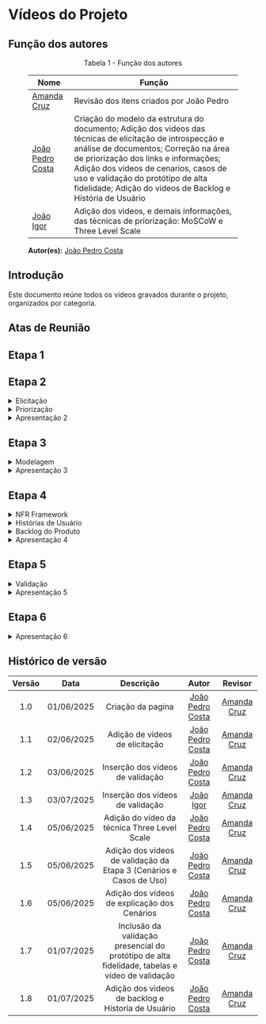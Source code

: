 # Vídeos do Projeto

## Função dos autores
<figure markdown>
<p style="text-align: center">Tabela 1 - Função dos autores</p>

| Nome                                               | Função                                                            | 
|----------------------                              |----------------------------------------------------------------   |
|[Amanda Cruz](https://github.com/mandicrz)          | Revisão dos itens criados por João Pedro                          | 
|[João Pedro Costa](https://github.com/johnaopedro)  | Criação do modelo da estrutura do documento; Adição dos videos das técnicas de elicitação de introspecção e análise de documentos; Correção na área de priorização dos links e informações; Adição dos videos de cenarios, casos de uso e validação do protótipo de alta fidelidade; Adição do videos de Backlog e História de Usuário |
|[João Igor](https://github.com/johnaopedro)  | Adição dos videos, e demais informações, das técnicas de priorização: MoSCoW e Three Level Scale| 

**Autor(es):** [João Pedro Costa](https://github.com/johnaopedro)

<figcaption></figcaption>
</figure>

## Introdução

Este documento reúne todos os vídeos gravados durante o projeto, organizados por categoria.

## Atas de Reunião

## Etapa 1

## Etapa 2

<details markdown="1">
<summary>Elicitação</summary>

<details markdown="1">
<summary>Entrevista</summary>
</details>
<details markdown="1">
<summary>Análise de Documentação</summary>

### Explicação sobre a análise de documentação

Abaixo está o vídeo explicativo sobre a análise de documentação e os requisitos obtidos, conforme realizado pelo grupo.

#### Vídeo: Explicação da análise de documentação

<figure markdown>
<iframe width="560" height="315" src="https://www.youtube.com/embed/RPNQ1v3XVAM?si=5ZOZIeOC_XRSglVg" frameborder="0" allowfullscreen></iframe>
<figcaption>Autor(es): 
    <a href="https://github.com/johnaopedro" target="_blank">João Pedro Costa</a></figcaption>
</figure>

### Validação da análise de documentação
Uma entrevista presencial com um usuário foi realizada para fins de validação. As informações sobre a entrevista são apresentadas por meio das tabelas abaixo.

<figure markdown>
<p style="text-align: center">Tabela 4:</p>

| Campo   | Informação                                               |
| :-----: | :------------------------------------------------------: |
| Local   | [UnB - FCTE](https://maps.app.goo.gl/f8bxb23JLZJpw7REA)  |
| Data    | 05/06/2025                                               |
| Horário | 09:20                                                    |
| Duração | Cerca de 15 minutos                                      |
| [Ryan Salles](https://github.com/RA-Salles)  | Secretário/Desenvolvedor |

**Autor(es):** [João Pedro Costa](https://github.com/johnaopedro)

<figcaption></figcaption>
</figure>

<figure markdown>
<p style="text-align: center">Tabela 5:</p>

| Nome                                         | Função                   |
| :------------------------------------------: | :----------------------: |
| Lucas                                        | Usuário/ Project Owner   |
| [João Pedro](https://github.com/johnaopedro) | Entrevistador            |
| [Ryan Salles](https://github.com/RA-Salles)  | Secretário/Desenvolvedor |
| [Ryan Salles](https://github.com/RA-Salles)  | Secretário/Desenvolvedor |

**Autor(es):** [João Pedro Costa](https://github.com/johnaopedro)

<figcaption></figcaption>
</figure>

Abaixo está o vídeo de validação da análise de documentação com o usuário, onde são discutidos os resultados e insights obtidos durante o processo.

#### Vídeo: Validação da análise de documentação

<figure markdown>
<iframe width="560" height="315" src="https://www.youtube.com/embed/A5TdV51y-e4?si=nz5P5w3P8e7Ws9-g" frameborder="0" allowfullscreen></iframe>
<figcaption>Autor(es): 
    <a href="https://github.com/johnaopedro" target="_blank">João Pedro Costa</a></figcaption>
</figure>
</details>

<details markdown="1">
<summary>Introspecção</summary>

### Explicação sobre a introspecção

Abaixo está o vídeo explicativo sobre a introspecção e os requisitos obtidos, que foi realizada no Microsoft Teams.

#### Video x: Explicação da introspecção

<figure markdown>
<iframe width="560" height="315" src="https://www.youtube.com/embed/wHObTZEY-_U?si=iRPZL2cwhnsewNyE" frameborder="0" allowfullscreen></iframe>
<figcaption>Autor(es): 
    <a href="https://github.com/johnaopedro" target="_blank">João Pedro Costa</a></figcaption>
</figure>

### Validação da introspecção
Uma entrevista presencial com um usuário foi realizada para fins de validação. As informações sobre a entrevista são apresentadas por meio da Tabela 6 e 7. 

<figure markdown>
<p style="text-align: center">Tabela 6:</p>

| Campo   | Informação                                               |
| :-----: | :------------------------------------------------------: |
| Local   | [UnB - FCTE](https://maps.app.goo.gl/f8bxb23JLZJpw7REA)  |
| Data    | 05/06/2025                                               |
| Horário | 09:20                                                    |
| Duração | Cerca de 15 minutos                                      |

**Autor(es):** [João Pedro Costa](https://github.com/johnaopedro)

<figcaption></figcaption>
</figure>

<figure markdown>
<p style="text-align: center">Tabela 7:</p>

| Nome                                         | Função                   |
| :------------------------------------------: | :----------------------: |
| Lucas                                        | Usuário/ Project Owner   |
| [João Pedro](https://github.com/johnaopedro) | Entrevistador            |
| [Ryan Salles](https://github.com/RA-Salles)  | Secretário/Desenvolvedor |

**Autor(es):** [João Pedro Costa](https://github.com/johnaopedro)

<figcaption></figcaption>
</figure>

Abaixo está o vídeo de validação da introspecção com o usuário, onde são discutidos os resultados e insights obtidos durante a introspecção.

#### Video x: Validação da introspecção

<figure markdown>
<iframe width="560" height="315" src="https://www.youtube.com/embed/MilbSATgUrU?si=7MT7yWhMW_BiFMZq" frameborder="0" allowfullscreen></iframe>
<figcaption>Autor(es): 
    <a href="https://github.com/johnaopedro" target="_blank">João Pedro Costa</a></figcaption>
</figure>
</details>

<details markdown="1">
<summary>Questionário</summary>
</details>

</details>

<details markdown="1">
<summary>Priorização</summary>

<details markdown="1">
<summary>100 Dólares</summary>

<!-- Adicione aqui o embed do vídeo da técnica 100 Dólares, se houver -->

<figcaption>Vídeo explicativo sobre a priorização utilizando a técnica dos 100 Dólares.</figcaption>
</details>

<details markdown="1">
<summary>MoSCoW</summary>

### Explicação sobre o MoSCoW

Nesta técnica o usuário do aplicativo prioriza os requisitos elicitados anteriormente em 4 tipos: Must(precisa ser implementado), Should(é importante ser implementado), Could(poderia ser implementado) e Won't(não será implementado).

### Validação do MoSCoW

Esta técnica foi executada presencialmente na UnB, com a equipe de desenvolvimento e um usuário do aplicativo. As informações sobre a entrevista são apresentadas por meio da Tabela 12 e 13.

<figure markdown>
<p style="text-align: center">Tabela 12:</p>

| Campo   | Informação                                               |
| :-----: | :------------------------------------------------------: |
| Local   | [UnB - FCTE](https://maps.app.goo.gl/f8bxb23JLZJpw7REA)  |
| Data    | 05/06/2025                                               |
| Horário | 09:20                                                    |
| Duração | Cerca de 15 minutos                                      |

**Autor(es):** [João Igor](https://github.com/JoaoPC10)

<figcaption></figcaption>
</figure>

<figure markdown>
<p style="text-align: center">Tabela 13:</p>

| Nome                                         | Função                   |
| :------------------------------------------: | :----------------------: |
| Artur                                        | Usuário/ Project Owner   |
| [Ryan Salles](https://github.com/RA-Salles)  | Entrevistador            |
| [João Igor](https://github.com/JoaoPC10)     | Observador               |
| [Gabriel Flores](https://github.com/Gabrielfcoelho) | Secretário        |

**Autor(es):** [João Igor](https://github.com/JoaoPC10)

<figcaption></figcaption>
</figure>

#### Video 13: Priorização dos requisitos através do MoSCoW

<iframe width="560" height="315" src="https://www.youtube.com/embed/1K4FEeSuBGc?si=97xbGpE2TW24kuwV" title="YouTube video player" frameborder="0" allow="accelerometer; autoplay; clipboard-write; encrypted-media; gyroscope; picture-in-picture; web-share" referrerpolicy="strict-origin-when-cross-origin" allowfullscreen></iframe>

<figcaption>Vídeo sobre a priorização utilizando a técnica MoSCoW.</figcaption>
</details>

<details markdown="1">
<summary>First Things First</summary>

<!-- Adicione aqui o embed do vídeo da técnica First Things First, se houver -->

<figcaption>Vídeo explicativo sobre a priorização utilizando a técnica First Things First.</figcaption>
</details>

<details markdown="1">
<summary>Three Level Scale</summary>

### Explicação sobre a Three Level Scale

Nesta técnica o usuário do aplicativo prioriza os requisitos elicitados anteriormente, classificando-os em três categorias: alta prioridade, prioridade média e baixa prioridade.

### Validação da técnica Three Level Scale

Esta técnica foi executada presencialmente na UnB, com a equipe de desenvolvimento e um usuário do aplicativo. As informações sobre a entrevista são apresentadas por meio da Tabela 16 e 17.

<figure markdown>
<p style="text-align: center">Tabela 16:</p>

| Campo   | Informação                                               |
| :-----: | :------------------------------------------------------: |
| Local   | [UnB - FCTE](https://maps.app.goo.gl/f8bxb23JLZJpw7REA)  |
| Data    | 05/06/2025                                               |
| Horário | 09:00                                                    |
| Duração | Cerca de 15 minutos                                      |

**Autor(es):** [João Igor](https://github.com/JoaoPC10)

<figcaption></figcaption>
</figure>

<figure markdown>
<p style="text-align: center">Tabela 17:</p>

| Nome                                         | Função                   |
| :------------------------------------------: | :----------------------: |
| Artur                                        | Usuário/ Project Owner   |
| [João Pedro](https://github.com/johnaopedro) | Entrevistador            |
| [Ryan Salles](https://github.com/RA-Salles)  | Secretário/Desenvolvedor |
| [João Igor](https://github.com/JoaoPC10)     | Observador               |
| [Gabriel Flores](https://github.com/Gabrielfcoelho) | Secretário        |

**Autor(es):** [João Pedro Costa](https://github.com/johnaopedro) e [João Igor](https://github.com/JoaoPC10)

<figcaption></figcaption>
</figure>

#### Video 17: Priorização dos requisitos através do Three Level Scale

<iframe width="560" height="315" src="https://www.youtube.com/embed/HV6II_-XTVc?si=EM-kqJggTzlJKyXO" title="YouTube video player" frameborder="0" allow="accelerometer; autoplay; clipboard-write; encrypted-media; gyroscope; picture-in-picture; web-share" referrerpolicy="strict-origin-when-cross-origin" allowfullscreen></iframe>

<figcaption>Autor(es): 
    <a href="https://github.com/johnaopedro" target="_blank">João Pedro Costa</a></figcaption>
</figure>
</details>

</details>

<details markdown="1">
<summary>Apresentação 2</summary>

### Objetivo
Apresentação do trabalho realizado para a segunda entrega.

#### Participantes
- Amanda Cruz
- Gabriel Flores
- João Pedro Costa
- João Igor Costa
- Julia Paulino
- Ryan Salles

#### Gravação da reunião

<figure markdown>
<iframe width="560" height="315" src="https://www.youtube.com/embed/oZXc39__u7s?si=sTl2P9JZw3sAO6mC" frameborder="0" allowfullscreen></iframe>
<figcaption>Autor(es): <a href="https://github.com/RA-Salles" target="_blank">Ryan Salles</a>, <a href="https://github.com/johnaopedro" target="_blank">João Pedro Costa</a></figcaption>
</figure>

</details>

## Etapa 3

<details markdown="1">
<summary>Modelagem</summary>

<details markdown="1">
<summary>Cenários</summary>

### Explicação sobre os Cenários

Abaixo estão os vídeos explicativos sobre os cenários elaborados, conforme realizado pelo grupo.

#### Vídeo: Explicação dos Cenários - Parte 1

<figure markdown>
<iframe width="560" height="315" src="https://www.youtube.com/embed/DohE9Bf-ppg?si=w5koy8vx1bkrT6M8" frameborder="0" allowfullscreen></iframe>
<figcaption>Autor(es): 
    <a href="https://github.com/JuliaGabP" target="_blank">Julia Gabriela</a></figcaption>
</figure>

#### Vídeo: Explicação dos Cenários - Parte 2

<figure markdown>
<iframe width="560" height="315" src="https://www.youtube.com/embed/2XD85MKcj9k?si=P60ufthC229R1Yfn" frameborder="0" allowfullscreen></iframe>
<figcaption>Autor(es): 
    <a href="https://github.com/johnaopedro" target="_blank">João Pedro Costa</a></figcaption>
</figure>

### Validação dos Cenários
Uma reunião presencial foi realizada para fins de validação dos cenários elaborados. As informações sobre a reunião são apresentadas por meio das tabelas abaixo.

<figure markdown>
<p style="text-align: center">Tabela 8:</p>

| Campo   | Informação                                               |
| :-----: | :------------------------------------------------------: |
| Local   | [UnB - FCTE](https://maps.app.goo.gl/f8bxb23JLZJpw7REA)  |
| Data    | 05/06/2025                                               |
| Horário | 10:00                                                    |
| Duração | Cerca de 5 minutos                                      |

**Autor(es):** [João Pedro Costa](https://github.com/johnaopedro)

<figcaption></figcaption>
</figure>

<figure markdown>
<p style="text-align: center">Tabela 9:</p>

| Nome                                         | Função                   |
| :------------------------------------------: | :----------------------: |
| José                                         | Usuário/ Project Owner   |
| [João Pedro](https://github.com/johnaopedro) | Entrevistador            |
| [Julia Gabriela](https://github.com/JuliaGabP) | Secretário/Desenvolvedor |

**Autor(es):** [João Pedro Costa](https://github.com/johnaopedro)

<figcaption></figcaption>
</figure>

Abaixo está o vídeo de validação dos cenários, onde são discutidos os resultados e insights obtidos durante a elaboração dos cenários.

#### Vídeo: Validação dos Cenários

<figure markdown>
<iframe width="560" height="315" src="https://www.youtube.com/embed/EBRgtd6eBUI?si=3pNWvTr7oMM7kGfA" frameborder="0" allowfullscreen></iframe>
<figcaption>Autor(es): 
    <a href="https://github.com/johnaopedro" target="_blank">João Pedro Costa</a></figcaption>
</figure>

> **Observação:** O vídeo de validação considerado para os cenários é apenas o do João Pedro Costa.

</details>

<details markdown="1">
<summary>Casos de Uso</summary>

### Validação dos Casos de Uso
Uma reunião presencial foi realizada para fins de validação dos casos de uso elaborados. As informações sobre a reunião são apresentadas por meio das tabelas abaixo.

<figure markdown>
<p style="text-align: center">Tabela 10:</p>

| Campo   | Informação                                               |
| :-----: | :------------------------------------------------------: |
| Local   | [UnB - FCTE](https://maps.app.goo.gl/f8bxb23JLZJpw7REA)  |
| Data    | 05/06/2025                                               |
| Horário | 10:30                                                    |
| Duração | Cerca de 5 minutos                                      |

**Autor(es):** [João Pedro Costa](https://github.com/johnaopedro)

<figcaption></figcaption>
</figure>

<figure markdown>
<p style="text-align: center">Tabela 11:</p>

| Nome                                         | Função                   |
| :------------------------------------------: | :----------------------: |
| José                                         | Usuário/ Project Owner   |
| [João Pedro](https://github.com/johnaopedro) | Entrevistador            |
| [Julia Gabriela](https://github.com/JuliaGabP) | Secretário/Desenvolvedor |

**Autor(es):** [João Pedro Costa](https://github.com/johnaopedro)

<figcaption></figcaption>
</figure>

Abaixo está o vídeo de validação dos casos de uso, onde são discutidos os resultados e insights obtidos durante a elaboração dos casos de uso.

#### Vídeo: Validação dos Casos de Uso

<figure markdown>
<iframe width="560" height="315" src="https://www.youtube.com/embed/jW598mhkr7I?si=cKDcX22bikxkf2f4" frameborder="0" allowfullscreen></iframe>
<figcaption>Autor(es): 
    <a href="https://github.com/johnaopedro" target="_blank">João Pedro Costa</a></figcaption>
</figure>

> **Observação:** O vídeo de validação considerado para os casos de uso é apenas o do João Pedro Costa.


</details>

</details>
<details markdown="1">
<summary>Apresentação 3</summary>

### Objetivo
Apresentação do trabalho realizado para a terceira entrega.

#### Participantes
- Amanda Cruz
- Gabriel Flores
- João Pedro Costa
- João Igor Costa
- Ryan Salles

#### Gravação da reunião

<figure markdown>
<iframe width="560" height="315" src="https://www.youtube.com/embed/Bn4xtHuKhI0?si=AhFdfGg3Znlwe7XA" frameborder="0" allowfullscreen></iframe>
<figcaption>Autor(es): <a href="https://github.com/RA-Salles" target="_blank">Ryan Salles</a>, <a href="https://github.com/johnaopedro" target="_blank">João Pedro Costa</a></figcaption>
</figure>

</details>

## Etapa 4

<details markdown="1">
<summary>NFR Framework</summary>

### Explicação sobre o NFR Framework
O NFR Framework (Non-Functional Requirements Framework) é um artefato utilizado para representar, analisar e decompor requisitos não funcionais do sistema, como desempenho, segurança, usabilidade e confiabilidade. Ele utiliza diagramas (SIGs) para mostrar as relações entre os requisitos e como decisões de design impactam a qualidade do sistema. No projeto, o NFR Framework foi essencial para garantir que atributos de qualidade fossem considerados desde o início do desenvolvimento.

<!-- Caso haja vídeo explicativo sobre o NFR Framework, inserir abaixo: -->
<!-- <figure markdown>
<iframe ...></iframe>
<figcaption>Vídeo explicativo sobre o NFR Framework.</figcaption>
</figure> -->

Para mais detalhes, acesse o documento completo: [NFR Framework](../modelagem/agil/NFR.md)

</details>

<details markdown="1">
<summary>Histórias de Usuário</summary>

### Explicação sobre as Histórias de Usuário
As Histórias de Usuário descrevem funcionalidades do ponto de vista do usuário, utilizando uma linguagem simples e centrada nas necessidades reais. Elas servem como base para validação das funcionalidades e definição dos critérios de aceite. No projeto, as histórias de usuário foram validadas em reuniões com usuários, garantindo alinhamento com as necessidades do público-alvo.

#### Validação das Histórias de Usuário
As validações foram realizadas em reuniões com usuários, conforme as tabelas abaixo:

<figure markdown>
<p style="text-align: center">Tabela 25 - Participantes da reunião de validação 1</p>

| Participante      | Função                          |
| :--------:        | :-----------------------------: |
| Davi G. A. Pierre | Usuário/ Project Owner          |
| João Pedro Costa  | Desenvolvedor/Secretário        |
| Julia Paulino     | Desenvolvedora                  |
| Ryan Salles       | Desenvolvedor/Entrevistador     |

<figcaption>Autor(es): <a href="https://github.com/RA-Salles" target="_blank">Ryan Salles</a>, <a href="https://github.com/johnaopedro" target="_blank">João Pedro Costa</a></figcaption>
</figure>

<figure markdown>
<p style="text-align: center">Tabela 26 - Participantes da reunião de validação 2</p>

| Participante      | Função                          |
| :--------:        | :-----------------------------: |
| Lucas M. Arruda   | Usuário/ Project Owner          |
| João Pedro Costa  | Desenvolvedora/Secretário       |
| Ryan Salles       | Desenvolvedor/Entrevistador     |

<figcaption>Autor(es): <a href="https://github.com/RA-Salles" target="_blank">Ryan Salles</a>, <a href="https://github.com/johnaopedro" target="_blank">João Pedro Costa</a></figcaption>
</figure>

Os vídeos das reuniões de validação estão disponíveis abaixo:

<figure markdown>
<iframe width="560" height="315" src="https://www.youtube.com/embed/mSUJdqnPAb4?si=2k0uWOnWp9peWcgL" title="Validação 1" frameborder="0" allowfullscreen></iframe>
<figcaption>Autor(es): <a href="https://github.com/RA-Salles" target="_blank">Ryan Salles</a>, <a href="https://github.com/johnaopedro" target="_blank">João Pedro Costa</a></figcaption>
</figure>

<figure markdown>
<iframe width="560" height="315" src="https://www.youtube.com/embed/T9YJ_fNqxn4?si=XW0fHgTrpbb4Jtso" title="Validação 2" frameborder="0" allowfullscreen></iframe>
<figcaption>Autor(es): <a href="https://github.com/RA-Salles" target="_blank">Ryan Salles</a>, <a href="https://github.com/johnaopedro" target="_blank">João Pedro Costa</a></figcaption>
</figure>

Para mais detalhes, acesse o documento completo: [Histórias de Usuário](../modelagem/agil/historia_de_usuario.md)

</details>

<details markdown="1">
<summary>Backlog do Produto</summary>

### Explicação sobre o Backlog do Produto
O Backlog do Produto é uma lista priorizada de funcionalidades, épicos e estórias que orientam o desenvolvimento incremental do sistema. Ele é organizado por temas, épicos, features e estórias, facilitando a gestão e a entrega contínua de valor. No projeto, o backlog foi validado em reunião com o Product Owner, garantindo que as prioridades estivessem alinhadas com as expectativas do cliente.

#### Validação do Backlog
A validação do backlog foi realizada em reunião com o Product Owner, conforme a tabela abaixo:

<figure markdown>
<p style="text-align: center">Tabela 27 - Participantes da Reunião com o PO</p>

| Nome            | Função                     |
| :-------------: | :------------------------: |
| Lucas M. Arruda | Project Owner/Usuário      |
| João Pedro      | Desenvolvedor/Secretário   |
| Ryan Salles     | Entrevistador/Desenvolvedor|

<figcaption>Autor(es): <a href="https://github.com/RA-Salles" target="_blank">Ryan Salles</a>, <a href="https://github.com/johnaopedro" target="_blank">João Pedro Costa</a></figcaption>
</figure>

O vídeo da reunião de validação está disponível abaixo:

<figure markdown>
<iframe width="560" height="315" src="https://www.youtube.com/embed/T9YJ_fNqxn4?si=XW0fHgTrpbb4Jtso" title="Validação Backlog" frameborder="0" allowfullscreen></iframe>
<figcaption>Autor(es): <a href="https://github.com/RA-Salles" target="_blank">Ryan Salles</a>, <a href="https://github.com/johnaopedro" target="_blank">João Pedro Costa</a></figcaption>
</figure>

Para mais detalhes, acesse o documento completo: [Backlog do Produto](../modelagem/agil/backlog.md)

</details>

<details markdown="1">
<summary>Apresentação 4</summary>

### Objetivo
Apresentação do trabalho realizado para a quarta entrega.

#### Participantes
- Amanda Cruz
- Gabriel Flores
- João Pedro Costa
- João Igor Costa
- Julia Paulino
- Ryan Salles

#### Gravação da reunião

<figure markdown>
<iframe width="560" height="315" src="https://www.youtube.com/embed/aXGVPBBepVw?si=hD-LZ-t5Oyb-FpfY" frameborder="0" allowfullscreen></iframe>
<figcaption>Autor(es): <a href="https://github.com/RA-Salles" target="_blank">Ryan Salles</a>, <a href="https://github.com/johnaopedro" target="_blank">João Pedro Costa</a></figcaption>
</figure>

</details>

## Etapa 5

<details markdown="1">
<summary>Validação</summary>

  <details markdown="1">
  <summary>Protótipo</summary>

### Validação do Protótipo - [João Pedro Costa](https://github.com/johnaopedro)

A validação do protótipo de alta fidelidade do João Pedro Costa foi realizada presencialmente. Os prototipos validados foram os de agendar atendimento e o chat de atendimento. As informações da reunião presencial são apresentadas nos blocos a seguir.

<figure markdown>
<p style="text-align: center">Tabela 18 - Informações da Reunião</p>

| Campo   | Informação                                               |
| :-----: | :------------------------------------------------------: |
| Local   | [UnB - FCTE](https://maps.app.goo.gl/f8bxb23JLZJpw7REA)  |
| Data    | 05/06/2025                                               |
| Horário | 12:00                                                    |
| Duração | Cerca de 5 minutos                                       |

**Autor(es):** [João Pedro Costa](https://github.com/johnaopedro)

<figcaption></figcaption>
</figure>

<figure markdown>
<p style="text-align: center">Tabela 19 - Participantes da Reunião</p>

| Nome                                         | Função                 |
| :------------------------------------------- | :--------------------- |
| Artur                                        | Usuário/Project Owner  |
| [João Pedro](https://github.com/johnaopedro) | Entrevistador          |

**Autor(es):** [João Pedro Costa](https://github.com/johnaopedro)

<figcaption></figcaption>
</figure>

Abaixo está o video de validação do protótipo:

<figure markdown>
<p style="text-align: center">Protótipo Validado</p>

<iframe width="560" height="315" src="https://www.youtube.com/embed/Kj2utjtO5CY?si=zAVC70wgnUurgMrt" frameborder="0" allowfullscreen></iframe>
<figcaption>Autor(es): 
    <a href="https://github.com/johnaopedro" target="_blank">João Pedro Costa</a></figcaption>
</figure>

<figcaption></figcaption>
</figure>

  </details>

</details>

<details markdown="1">
<summary>Apresentação 5</summary>

### Objetivo
Apresentação do trabalho realizado para a quinta entrega.

#### Participantes
- Gabriel Flores
- João Pedro Costa
- João Igor Costa
- Julia Paulino
- Ryan Salles

#### Gravação da reunião

<figure markdown>
<iframe width="560" height="315" src="https://www.youtube.com/embed/jegV9xbYb10?si=gJ6q8HfyhzPeGv1O" frameborder="0" allowfullscreen></iframe>
<figcaption>Autor(es): <a href="https://github.com/RA-Salles" target="_blank">Ryan Salles</a>, <a href="https://github.com/johnaopedro" target="_blank">João Pedro Costa</a></figcaption>
</figure>

</details>

## Etapa 6

<details markdown="1">
<summary>Apresentação 6</summary>

### Objetivo
Apresentação do trabalho realizado para a sexta entrega.

#### Participantes
- Amanda Cruz
- Gabriel Flores
- João Pedro Costa
- João Igor Costa
- Julia Paulino
- Ryan Salles

#### Gravação da reunião

<figure markdown>
<iframe width="560" height="315" src="https://www.youtube.com/embed/li5ScdW9Q1I?si=g0VHZ_eU5cu5-Znu" frameborder="0" allowfullscreen></iframe>
<figcaption>Autor(es): <a href="https://github.com/RA-Salles" target="_blank">Ryan Salles</a>, <a href="https://github.com/johnaopedro" target="_blank">João Pedro Costa</a></figcaption>
</figure>

</details>

## Histórico de versão
| Versão |    Data    |    Descrição     |         Autor         |       Revisor      |
| :----: | :--------: | :--------------: | :-------------------: | :----------------: |
|  1.0   | 01/06/2025 | Criação da pagina | [João Pedro Costa](https://github.com/johnaopedro)     | [Amanda Cruz](https://github.com/mandicrz) |
|  1.1   | 02/06/2025 | Adição de videos de elicitação| [João Pedro Costa](https://github.com/johnaopedro)     | [Amanda Cruz](https://github.com/mandicrz) |
|  1.2   | 03/06/2025 | Inserção dos vídeos de validação | [João Pedro Costa](https://github.com/johnaopedro)     | [Amanda Cruz](https://github.com/mandicrz) |
|  1.3   | 03/07/2025 | Inserção dos vídeos de validação | [João Igor](https://github.com/JoaoPC10)     | [Amanda Cruz](https://github.com/mandicrz) |
|  1.4   | 05/06/2025 | Adição do vídeo da técnica Three Level Scale | [João Pedro Costa](https://github.com/johnaopedro)     | [Amanda Cruz](https://github.com/mandicrz) |
|  1.5   | 05/06/2025 | Adição dos vídeos de validação da Etapa 3 (Cenários e Casos de Uso) | [João Pedro Costa](https://github.com/johnaopedro)     | [Amanda Cruz](https://github.com/mandicrz) |
|  1.6   | 05/06/2025 | Adição dos vídeos de explicação dos Cenários | [João Pedro Costa](https://github.com/johnaopedro)     | [Amanda Cruz](https://github.com/mandicrz) |
|  1.7   | 01/07/2025 | Inclusão da validação presencial do protótipo de alta fidelidade, tabelas e vídeo de validação | [João Pedro Costa](https://github.com/johnaopedro)     | [Amanda Cruz](https://github.com/mandicrz) |
|  1.8   | 01/07/2025 | Adição dos videos de backlog e Historia de Usuário | [João Pedro Costa](https://github.com/johnaopedro)     | [Amanda Cruz](https://github.com/mandicrz) |